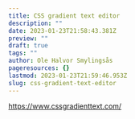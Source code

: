 ```yaml
---
title: CSS gradient text editor
description: ""
date: 2023-01-23T21:58:43.381Z
preview: ""
draft: true
tags: ""
author: Ole Halvor Smylingsås
pageresources: {}
lastmod: 2023-01-23T21:59:46.953Z
slug: css-gradient-text-editor
---
```

<!--more-->
https://www.cssgradienttext.com/